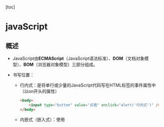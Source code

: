 [toc]

# javaScript

## 概述

* JavaScript由**ECMAScript**（JavaScript语法标准）、**DOM**（文档对象模型）、**BOM**（浏览器对象模型）三部分组成。

* 书写位置：

  * 行内式：是将单行或少量的JavaScript代码写在HTML标签的事件属性中（以on开头的属性）

    ~~~html
    <body>
        <input type="button" value="点我" onclick="alert('行内式')" />
    </body>
    ~~~

  * 内嵌式（嵌入式）：使用<script>标签包裹JavaScript代码，<script>标签可以写在<head>或<body>标签中。

    ~~~html
    <head>
    	<meta charset="utf-8">
    	<title>内嵌式</title>
    	<script type="text/javascript">
    		alert("内嵌式") ;
    	</script>
    </head>
    ~~~

  * 外部式（外链式）：将JavaScript代码写在一个单独的文件中，一般使用“**js**”作为文件的扩展名

    ~~~html
    <head>
    	<title>外部式</title>
    	<script src="test.js"></script>
    </head>
    ~~~

* 输入输出语句

  * alert(msg) ：**浏览器**弹出警告框
    ![image-20220225144939204](E:\软工\typora笔记\JS\javaScript.assets\image-20220225144939204-16460949483601.png)
  * console.log(msg) ：**浏览器控制台**输出信息
    ![image-20220225145103147](E:\软工\typora笔记\JS\javaScript.assets\image-20220225145103147-16460949483613.png)
  * prompt(msg)：**浏览器**弹出输入框，用户可以输入内容，返回msg
    ![image-20220225145116288](E:\软工\typora笔记\JS\javaScript.assets\image-20220225145116288-16460949483602.png)
  * confirm(msg)： **浏览器**弹出确认框，用户选择并返回布尔值
    ![image-20220302102257244](E:\软工\typora笔记\JS\javaScript.assets\image-20220302102257244.png)

* 变量： ①只声明不赋值，输出为undefined。②不声明，输出报错。③不声明只赋值，输出正常。
  ①声明赋值 `var a; a = 10; `
  ②初始化 `var a = 10; `
  ③多个变量 `var a = 1, b = 2, c = 3;`
  
* 调试工具：
  在Chrome浏览器中，按**F12键启动开发者工具**后，切换到**“Sources”面板**。

  在**中栏**显示的网页源代码中，单击某一行的行号，即可**添加断点**，再次单击，可以取消断点。
  ![image-20220311081249754](E:\软工\typora笔记\JS\javaScript.assets\image-20220311081249754.png)

## 基础语法

### 数据类型

![image-20220228104948323](E:\软工\typora笔记\JS\javaScript.assets\image-20220228104948323.png)

* `var 变量` 定义数据类型   `typeof 变量` 检测数据类型
* 数字型
  `Number.MAX_VALUE`    数字型最大值        `Number.MIN_VALUE`     数字型最小值
  `Infinity`                     无穷大                    `-Infinity`                   无穷小
  `NAN`                               非数值                     `isNAN()`                       判断是否为非数值型
  ① 转为数字型： `parseInt()` 、`parseFloat()`、 `Number()`、 `- * /`
* 字符串型
  ① 单引号、双引号都可 `var str1 = '单引号字符串'; var str2 = "双引号字符串";`
  ② 单双引号相互嵌套，纯单纯双不能嵌套 
  `var str1 = 'I'm a programmer';` ×         `var str3 = 'I am a programmer";` ×
  ③ `length` 属性，获取长度        `[index]` 数组，获取字符值 index起始0
       `+`  字符串拼接，什么类型和字符串相加都为字符串
  ④ 转换成字符串：`+` 、 `toString()` 、  `String()` 
       \> null 和undefined 不懂使用 `toString()`
       \> 数字型可用 `toString()` 进行进制转换
* undefined 
  ① 只声明不赋值，则默认变量值为undefined
  ② undefined和数字型相加 ==> NAN
* null
  ① null和数字型相加 ==> null转为0,数字型
  ② null和布尔型相加 ==> null转为0，false转为0，true转为1
* 布尔型
  ① 转换成布尔型： `Boolean()` 
       \> 空字符串、0、NaN、null、undefined  ==>  false

### 运算符

* 比较运算符 
  `===` 全等，值和数据类型都要相等			`!==` 不全等，至少值或数据类型其中之一要相等
  \> 其他比较运算符都是比较值的大小
  
* 赋值运算符

  | **运算符** | **运算**           | **示例**          | **结果** |
  | ---------- | ------------------ | ----------------- | -------- |
  | <<=        | 左移位并赋值       | a =  9; a <<= 2;  | a =  36  |
  | >>=        | 右移位并赋值       | a =  -9; a >>= 2; | a =  -3  |
  | >>>=       | 无符号右移位并赋值 | a =  9; a >>>= 2; | a =  2   |
  | &=         | 按位“与”并赋值     | a =  3; a &= 9;   | a = 1    |
  | ^=         | 按位“异或”并赋值   | a =  3; a ^= 9;   | a =  10  |
  | \|=        | 按位“或”并赋值     | a =  3; a \|= 9;  | a =  11  |

### 数组

* 创建数组：[] 或 new Array()
* 获取数组长度： arr.length
  修改数组长度： arr.length = n
  `arr1 = [1,2,3];  arr1.length=2 ==> arr1 = [1,2]`
  `arr2 = [1,2,3];  arr2.length=4 ==> arr2 = [1,2,3,undefined]`
* 创建二维数组：new Array( new Array() , new Array() ) 或 [ [] , [] ]

### 函数

* 声明函数：`function 函数名(){函数体}`

  > 函数的形参和实参可以个数不同：
  > 	实参 > 形参 ：多余的实参会被忽略
  > 	实参 < 形参 ：多出来的形参类似于已声明为赋值，值为undefined
  >
  > ~~~javascript
  > function getSum(num1, num2) {
  >   console.log(num1, num2);
  > }
  > getSum(1, 2, 3);	// 实参数量大于形参数量，输出结果：1 2
  > getSum(1);           // 实参数量小于形参数量，输出结果：1 undefined
  > ~~~
  >
  > 当不确定函数接受了多少个实参时，可用arguments[n]获取实参
  >
  > ~~~javascript
  > function fn() {
  >   console.log(arguments);	  // 输出结果：Arguments(3) [1, 2, 3, …]
  >   console.log(arguments.length);  // 输出结果：3
  >   console.log(arguments[1]);         // 输出结果：2
  > }
  > fn(1, 2, 3);
  > ~~~

* 调用函数：`函数名()`

* 函数表达式：`var sum = function() {}`
  调用函数：`sum()`
  \> 函数表达式的定义必须在调用前

* 回调函数：

  ~~~javascript
  function cal(num1, num2, fn) {
    return fn(num1, num2);
  }
  console.log(cal(45, 55, function (a, b) {
    return a + b;
  }));
  console.log(cal(10, 20, function (a, b) {
    return a * b;
  }));
  ~~~

  \> 一个函数A作为参数传递给一个函数B，然后在B的函数体内调用函数A。此时，称函数A为回调函数

### 对象

* 创建对象方式：① 字面量 ② new Object ③ 构造函数

* 对象格式： `key:value`  ==> `属性名/方法名：对应的值`

  ~~~javascript
  // 1. 字面量
  var 对象名={
  	属性名：属性值，
  	属性名：属性值，
  	……
  	方法名：function(){
      }
  }
  
  // 手动赋值属性或方法来添加成员
  var 对象名 = {};
  对象名.属性名 = '属性值';	
  对象名.方法名 = function() { 
    alert('My 属性名 is ' + this.属性名);	// this代表当前对象
  };	
  
  // 2. new Object
  var obj = new Object();	
  obj.key1 = 'value';		
  obj.key2 = value;
  obj.key3 = 'value';
  obj.function1 = function() {
    console.log('Hello');
  };
  
  // 3. 构造函数创建对象 
  function 构造函数名(参数1，参数2，... ) {
    this.属性 = 属性值;
    this.方法 = function() {
      // 方法体
    }
  }
  var obj = new 构造函数名();
  ~~~

* 访问对象

  > 当对象成员中包含特殊字符时，可以用字符串来表示

  ~~~javascript
  // 访问对象的属性
  object.dataName
  object['dataName']
  // 访问对象的方法
  object.functionName()    
  object.['functionName']() 
  // 特殊字符
  var obj = {
  'name-age': '小明-18'
  };
  console.log(obj['name-age']);  // dataName是特殊字符时常用格式
  ~~~

* 遍历对象的属性和方法 `for (... in ...)`

  ~~~javascript
  // obj为待遍历的对象
  var obj = { name: '小明', age: 18, sex: '男' };
  // 遍历obj对象
  for (var k in obj) {
    // 通过k可以获取遍历过程中的属性名或方法名
    console.log(k);	             // 依次输出属性名
    console.log(obj[k]); 	// 依次输出属性值
  }
  ~~~

* in运算符,判断一个对象中的某个成员是否存在。

  ~~~javascript
  var obj = {name: 'Tom', age: 16};
  console.log('age' in obj);	    // 输出：true，表示对象成员存在
  console.log('gender' in obj);  // 输出：false ，表示对象成员不存在
  ~~~

## 内置对象

查阅JavaScript中的内置对象
MDN：https://developer.mozilla.org/zh-CN/

* Math：不需要实例化对象，用来对数字进行与数学相关的运算
  | **成员**            | **功能**                                                 |
  | ------------------- | -------------------------------------------------------- |
  | PI                  | 获取圆周率，结果为3.141592653589793                      |
  | abs(x)              | 获取x的绝对值，可传入普通数值或是用字符串表示的数值      |
  | max()               | 获取所有参数中的最大值                                   |
  | min()               | 获取所有参数中的最小值                                   |
  | pow(base, exponent) | 获取基数（base）的指数（exponent）次幂，即  baseexponent |
  | sqrt(x)             | 获取x的平方根                                            |
  | ceil(x)             | 获取大于或等于x的最小整数，即向上取整                    |
  | floor(x)            | 获取小于或等于x的最大整数，即向下取整                    |
  | round(x)            | 获取x的四舍五入后的整数值                                |
  | random()            | 获取大于或等于0.0且小于1.0的随机值                       |

* Data：需要实例化对象，Date()是日期对象的构造函数

  ~~~javascript
  // 方式1：没有参数
  var date1 = new Date();  
  // 输出：Wed Oct 16 2019 10:57:56 GMT+0800 (中国标准时间)
  
  // 方式2：传入年、月、日、时、分、秒（月的范围是0~11）
  var date2 = new Date(2019, 10, 16, 10, 57, 56);
  // 输出：Sat Nov 16 2019 10:57:56 GMT+0800 (中国标准时间)
  
  // 方式3：用字符串表示日期和时间
  var date3 = new Date('2019-10-16 10:57:56');
  // 输出：Wed Oct 16 2019 10:57:56 GMT+0800 (中国标准时间)
  ~~~

  | **方法**                | **作用**                                                |
  | ----------------------- | ------------------------------------------------------- |
  | getFullYear()           | 获取表示年份的4位数字，如2020                           |
  | getMonth()              | 获取月份，范围0~11（0表示一月，1表示二月，依次类推）    |
  | getDate()               | 获取月份中的某一天，范围1~31                            |
  | getDay()                | 获取星期，范围0~6（0表示星期日，1表示星期一，依次类推） |
  | getHours()              | 获取小时数，返回0~23                                    |
  | getMinutes()            | 获取分钟数，范围0~59                                    |
  | getSeconds()            | 获取秒数，范围0~59                                      |
  | getMilliseconds()       | 获取毫秒数，范围0~999                                   |
  | getTime()  \| valueOf() | 获取时间戳，Date.now() 也可                             |
  |                         |                                                         |

  > “+”运算符转换为数值型：`+new Date();`  ==> 返回时间戳

* 数组类型检测：instanceof运算符 和 使用Array.isArray()方法

  ~~~javascript
  var arr = [];
  var obj = {};
  // 第1种方式
  console.log(arr instanceof Array);	// 输出结果：true
  console.log(obj instanceof Array);	// 输出结果：false
  // 第2种方式
  console.log(Array.isArray(arr));	// 输出结果：true
  console.log(Array.isArray(obj));	// 输出结果：false
  ~~~

  | **方法名**      | **功能描述**                                                 | **返回值**             |
  | --------------- | ------------------------------------------------------------ | ---------------------- |
  | push(参数1…)    | 数组末尾添加一个或多个元素，会修改原数组                     | 返回数组的新长度       |
  | unshift(参数1…) | 数组开头添加一个或多个元素，会修改原数组                     | 返回数组的新长度       |
  | pop()           | 删除数组的最后一个元素，若是空数组则返回undefined，会修改原数组 | 返回删除的元素的值     |
  | shift()         | 删除数组的第一个元素，若是空数组则返回undefined，会修改原数组 | 返回第一个元素的值     |
  | reverse()       | 颠倒数组中元素的位置，该方法会改变原数组                     | 返回新数组的长度       |
  | sort()          | 对数组的元素进行排序，该方法会改变原数组                     | 返回新数组的长度       |
  | indexOf()       | 返回在数组中可以找到给定值的第一个索引，检索方式与运算符“===”相同，即只有全等时才会返回比较成功的结果。 | 如果不存在，则返回-1   |
  | lastIndexOf()   | 返回指定元素在数组中的最后一个的索引，检索方式与运算符“===”相同，即只有全等时才会返回比较成功的结果。 | 如果不存在则返回-1     |
  | toString()      | 把数组转换为字符串，逗号分隔每一项                           |                        |
  | join('分隔符')  | 将数组的所有元素连接到一个字符串中                           |                        |
  | fill()          | 用一个固定值填充数组中指定下标范围内的全部元素  ，在执行后皆会对原数组产生影响。 |                        |
  | splice()        | 数组删除，参数为splice(第几个开始, 要删除个数)，在执行后皆会对原数组产生影响。 | 返回被删除项目的新数组 |
  | slice()         | 数组截取，参数为slice(begin, end)                            | 返回被截取项目的新数组 |
  | concat()        | 连接两个或多个数组，不影响原数组                             | 返回一个新数组  *      |

* 字符串：new String()来创建

  ~~~javascript
  // 方式一：
  var str = new String('apple');
  // 方式二：
  var str = new String();
  ~~~

  | **方法**                                                     | **功能描述**                                                 |
  | ------------------------------------------------------------ | ------------------------------------------------------------ |
  | indexOf(searchValue)   \| indexOf(searchValue，index)        | 获取searchValue在字符串中首次出现的位置                      |
  | lastIndexOf(searchValuex)   \| lastIndexOf(searchValue，index) | 获取searchValue在字符串中最后出现的位置                      |
  | charAt(index)                                                | 获取index位置的字符，位置从0开始计算                         |
  | charCodeAt(index)                                            | 获取index位置的字符的ASCII码                                 |
  | str[index]                                                   | 获取指定位置处的字符（HTML5新增）                            |
  | concat(str1,  str2, str3…)                                   | 连接多个字符串                                               |
  | slice(start,[ end])                                          | 截取从start位置到end位置之间的一个子字符串                   |
  | substring(start[, end])                                      | 截取从start位置到end位置之间的一个子字符串，基本和slice相同，但是不接收负值 |
  | substr(start[,  length])                                     | 截取从start位置开始到length长度的子字符串                    |
  | toLowerCase()                                                | 获取字符串的小写形式                                         |
  | toUpperCase()                                                | 获取字符串的大写形式                                         |
  | split([separator[, limit])                                   | 使用separator分隔符将字符串分隔成数组，limit用于限制数量     |
  | replace(str1, str2)                                          | 使用str2替换字符串中的str1，返回替换结果，只会替换第一个字符 |
  
  ~~~javascript
  var str = 'HelloWorld';
  str.concat('!');  // 在字符串末尾拼接字符，结果：HelloWorld!
  str.slice(1, 3);   // 截取从位置1开始包括到位置3的范围内的内容，结果：el
  str.substring(5);      // 截取从位置5开始到最后的内容，结果：World
  str.substring(5, 7);  // 截取从位置5开始到位置7范围内的内容，结果：Wo
  str.substr(5);           // 截取从位置5开始到字符串结尾的内容，结果：World
  str.substring(5, 7);  // 截取从位置5开始到位置7范围内的内容，结果：Wo
  str.toLowerCase();  // 将字符串转换为小写，结果：helloworld
  str.toUpperCase();  // 将字符串转换为大写，结果：HELLOWORLD
  str.split('l');	  // 使用“l”切割字符串，结果：["He", "", "oWor", "d"]
  str.split('l', 3);	  // 限制最多切割3次，结果：["He", "", "oWor"]
  str.replace('World', '!'); // 替换字符串，结果："Hello!"
  ~~~
  
* 值类型和引用类型
  \> 引用类型的特点是，变量中保存的仅仅是一个引用的地址，当对变量进行赋值时，并不是将对象复制了一份，而是将两个变量指向了同一个对象的引用。
  ![image-20220408081544515](E:\软工\typora笔记\JS\javaScript.assets\image-20220408081544515.png)
  \> 当obj1和obj2两个变量指向了同一个对象后，如果给其中一个变量（如obj1)重新赋值为其他对象，或者重新赋值为其他值，则obj1将不再引用原来的对象，但obj2仍然在引用原来的对象。

  ~~~javascript
  var obj1 = { name: '小明', age: 18 };
  var obj2 = obj1;
  // obj1指向了一个新创建的对象
  obj1 = { name: '小红', age: 17 };
  // obj2仍然指向原来的对象
  console.log(obj2.name);		// 输出结果：小明
  ~~~

  \> 当一个对象只被一个变量引用的时候，如果这个变量又被重新赋值，则该对象就会变成没有任何变量引用的情况，这时候就会由JavaScript的垃圾回收机制自动释放。
  \> 如果在函数的参数中修改对象的属性或方法，则在函数外面通过引用这个对象的变量访问时的结果也是修改后的。

  ~~~javascript
  function change(obj) {
    obj.name = '小红';	// 在函数内修改了对象的属性
  }
  var stu = { name: '小明', age: 18 };
  change(stu);
  console.log(stu.name);	// 输出结果：小红
  ~~~

  
